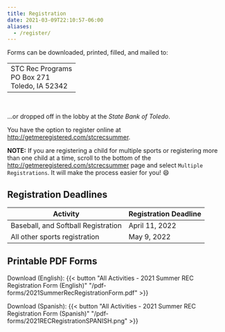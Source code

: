 ```yaml
---
title: Registration
date: 2021-03-09T22:10:57-06:00
aliases:
  - /register/
---
```


Forms can be downloaded, printed, filled, and mailed to:

<table>
  <tr><td> STC Rec Programs <br/> PO Box 271 <br/> Toledo, IA 52342 </td></tr>
</table><br/>

...or dropped off in the lobby at the _State Bank of Toledo_.

<!-- Online registration is also available at [http://getmeregistered.com/stcrec](http://getmeregistered.com/stcrec). /-->

You have the option to register online at http://getmeregistered.com/stcrecsummer.

**NOTE:** If you are registering a child for multiple sports or registering more than one child at a time, scroll to the bottom of the http://getmeregistered.com/stcrecsummer page and select `Multiple Registrations`.  It will make the process easier for you! :smile:

## Registration Deadlines

  | Activity | Registration Deadline |
  | --- | --- |
  | Baseball, and Softball Registration | April 11, 2022 |
  | All other sports registration | May 9, 2022 |

## Printable PDF Forms

  Download (English): {{< button "All Activities - 2021 Summer REC Registration Form (English)" "/pdf-forms/2021SummerRecRegistrationForm.pdf" >}}

  Download (Spanish): {{< button "All Activities - 2021 Summer REC Registration Form (Spanish)" "/pdf-forms/2021RECRegistrationSPANISH.png" >}}
